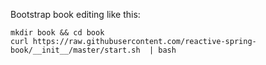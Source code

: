 Bootstrap book editing like this: 

```shell
mkdir book && cd book 
curl https://raw.githubusercontent.com/reactive-spring-book/__init__/master/start.sh  | bash 
```
